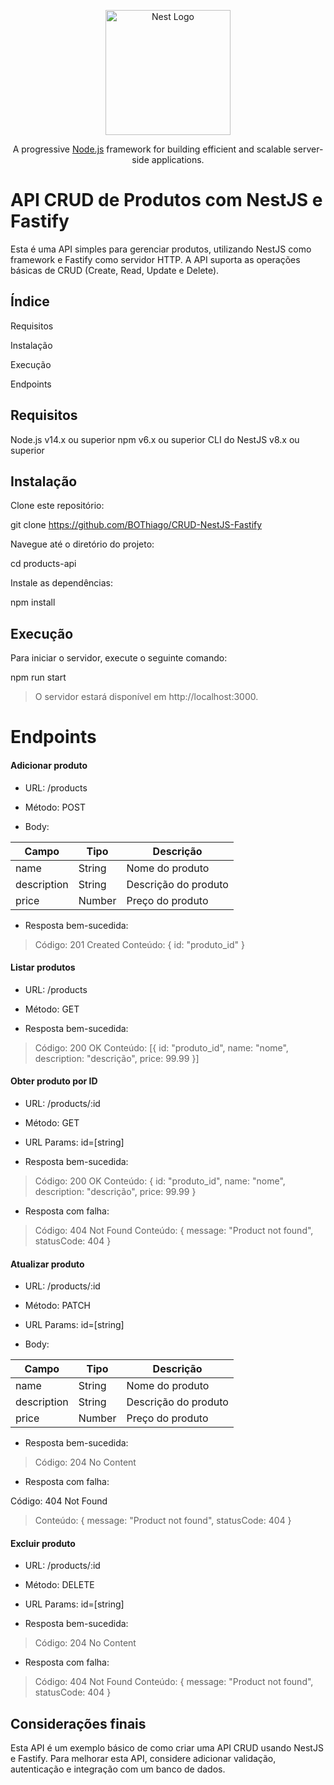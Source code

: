 <p align="center">
  <a href="http://nestjs.com/" target="blank"><img src="https://nestjs.com/img/logo-small.svg" width="200" alt="Nest Logo" /></a>
</p>

[circleci-image]: https://img.shields.io/circleci/build/github/nestjs/nest/master?token=abc123def456
[circleci-url]: https://circleci.com/gh/nestjs/nest

  <p align="center">A progressive <a href="http://nodejs.org" target="_blank">Node.js</a> framework for building efficient and scalable server-side applications.</p>
    <p align="center">

  <!--[![Backers on Open Collective](https://opencollective.com/nest/backers/badge.svg)](https://opencollective.com/nest#backer)
  [![Sponsors on Open Collective](https://opencollective.com/nest/sponsors/badge.svg)](https://opencollective.com/nest#sponsor)-->

# API CRUD de Produtos com NestJS e Fastify

Esta é uma API simples para gerenciar produtos, utilizando NestJS como framework e Fastify como servidor HTTP. A API suporta as operações básicas de CRUD (Create, Read, Update e Delete).

## Índice

Requisitos

Instalação

Execução

Endpoints

## Requisitos

Node.js v14.x ou superior
npm v6.x ou superior
CLI do NestJS v8.x ou superior

## Instalação

Clone este repositório:

git clone https://github.com/BOThiago/CRUD-NestJS-Fastify

Navegue até o diretório do projeto:

cd products-api

Instale as dependências:

npm install

## Execução

Para iniciar o servidor, execute o seguinte comando:

npm run start

> O servidor estará disponível em http://localhost:3000.

# Endpoints

#### Adicionar produto

- URL: /products

- Método: POST

- Body:

| Campo       | Tipo   | Descrição            |
| ----------- | ------ | -------------------- |
| name        | String | Nome do produto      |
| description | String | Descrição do produto |
| price       | Number | Preço do produto     |

- Resposta bem-sucedida:

> Código: 201 Created
> Conteúdo: { id: "produto_id" }

#### Listar produtos

- URL: /products

- Método: GET

* Resposta bem-sucedida:

> Código: 200 OK
> Conteúdo: [{ id: "produto_id", name: "nome", description: "descrição", price: 99.99 }]

#### Obter produto por ID

- URL: /products/:id

- Método: GET

- URL Params: id=[string]

* Resposta bem-sucedida:

> Código: 200 OK
> Conteúdo: { id: "produto_id", name: "nome", description: "descrição", price: 99.99 }

- Resposta com falha:

> Código: 404 Not Found
> Conteúdo: { message: "Product not found", statusCode: 404 }

#### Atualizar produto

- URL: /products/:id

- Método: PATCH

- URL Params: id=[string]

- Body:

| Campo       | Tipo   | Descrição            |
| ----------- | ------ | -------------------- |
| name        | String | Nome do produto      |
| description | String | Descrição do produto |
| price       | Number | Preço do produto     |

- Resposta bem-sucedida:

> Código: 204 No Content

- Resposta com falha:

Código: 404 Not Found

> Conteúdo: { message: "Product not found", statusCode: 404 }

#### Excluir produto

- URL: /products/:id

- Método: DELETE

- URL Params: id=[string]

* Resposta bem-sucedida:

> Código: 204 No Content

- Resposta com falha:

> Código: 404 Not Found
> Conteúdo: { message: "Product not found", statusCode: 404 }

## Considerações finais

Esta API é um exemplo básico de como criar uma API CRUD usando NestJS e Fastify. Para melhorar esta API, considere adicionar validação, autenticação e integração com um banco de dados.
